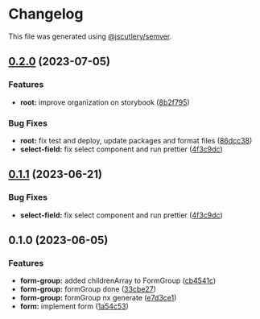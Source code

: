 # Changelog

This file was generated using [@jscutlery/semver](https://github.com/jscutlery/semver).

## [0.2.0](https://github.com/Novatics/novatics-ui/compare/form-group-0.1.0...form-group-0.2.0) (2023-07-05)


### Features

* **root:** improve organization on storybook ([8b2f795](https://github.com/Novatics/novatics-ui/commit/8b2f795811ab8304bb7d6ce2f56311949b3561d1))


### Bug Fixes

* **root:** fix test and deploy, update packages and format files ([86dcc38](https://github.com/Novatics/novatics-ui/commit/86dcc38a7efde19ca7051746e646663aea19ee28))
* **select-field:** fix select component and run prettier ([4f3c9dc](https://github.com/Novatics/novatics-ui/commit/4f3c9dc0054f09f53f07b2719dffe4185f4b0982))

## [0.1.1](https://github.com/Novatics/novatics-ui/compare/form-group-0.1.0...form-group-0.1.1) (2023-06-21)


### Bug Fixes

* **select-field:** fix select component and run prettier ([4f3c9dc](https://github.com/Novatics/novatics-ui/commit/4f3c9dc0054f09f53f07b2719dffe4185f4b0982))

## 0.1.0 (2023-06-05)


### Features

* **form-group:** added childrenArray to FormGroup ([cb4541c](https://github.com/Novatics/novatics-ui/commit/cb4541caad80ff214ff59b651c9a67f7f2262319))
* **form-group:** formGroup done ([33cbe27](https://github.com/Novatics/novatics-ui/commit/33cbe271b2f80c30d47e294c459d2fdbf707cc1b))
* **form-group:** formGroup nx generate ([e7d3ce1](https://github.com/Novatics/novatics-ui/commit/e7d3ce1af9876bf315ea568369f8a58bdb777c33))
* **form:** implement form ([1a54c53](https://github.com/Novatics/novatics-ui/commit/1a54c53e042339cb767f3f3abfec3504ebcc4435))
